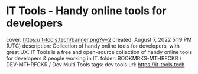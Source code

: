 # IT Tools - Handy online tools for developers

cover: https://it-tools.tech/banner.png?v=2
created: August 7, 2022 5:19 PM (UTC)
description: Collection of handy online tools for developers, with great UX. IT Tools is a free and open-source collection of handy online tools for developers & people working in IT.
folder: BOOKMRKS-MTHRFCKR / DEV-MTHRFCKR / Dev Multi Tools
tags: dev tools
url: https://it-tools.tech